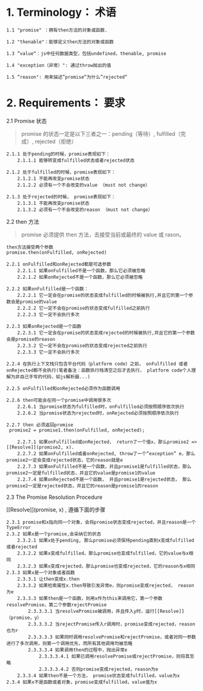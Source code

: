 # 1. Terminology： 术语

    1.1 "promise" ：拥有then方法的对象或函数.

    1.2 "thenable"：能够定义then方法的对象或函数

    1.3 ”value“：js中任何数据类型，包括undefined，thenable, promise

    1.4 "exception（异常）": 通过throw抛出的值

    1.5 “reason": 用来描述”promise“为什么”rejected“

# 2. Requirements： 要求

2.1 Promise 状态

> promise 的状态一定是以下三者之一：pending（等待）, fulfilled（完成）, rejected（拒绝）

    2.1.1 处于pending的时候，promise表现如下：
        2.1.1.1 能够转变成fulfilled状态或者rejected状态

    2.1.2 处于fulfilled的时候，promise表现如下：
        2.1.2.1 不能再改变promise状态
        2.1.2.2 必须有一个不会改变的value （must not change）

    2.1.3 处于rejected的时候， promise表现如下：
        2.1.3.1 不能再改变promise状态
        2.1.3.2 必须有一个不会改变的reason （must not change）

2.2 then 方法

> promise 必须提供 then 方法，去接受当前或最终的 value 或 rason。

```
then方法接受两个参数
promise.then(onFulfilled, onRejected)
```

    2.2.1 onFulfilled和onRejected都是可选参数
        2.2.1.1 如果onFulfilled不是一个函数，那么它必须被忽略
        2.2.1.2 如果onRejected不是一个函数，那么它必须被忽略

    2.2.2 如果onFulfilled是一个函数：
        2.2.2.1 它一定会在promise的状态变成fulfilled的时候被执行,并且它的第一个参数会是promise的value
        2.2.2.2 它一定不会在promise的状态变成fulfilled之前执行
        2.2.2.3 它一定不会执行多次

    2.2.3 如果onRejected是一个函数
        2.2.3.1 它一定会在promise的状态变成rejected的时候被执行,并且它的第一个参数会是promise的reason
        2.2.3.2 它一定不会在promise的状态变成rejected之前执行
        2.2.3.3 它一定不会执行多次

    2.2.4 在执行上下文栈只包含平台代码（platform code）之前， onFulfilled 或者 onRejected都不会执行(笔者备注：函数执行栈清空之后才去执行， platform code个人理解为非自己手写的代码，如js解析器...)

    2.2.5 onFulfilled和onRejected必须作为函数调用

    2.2.6 then可能会在同一个promise中调用很多次
        2.2.6.1 当promise状态为fulfilled时，onFulfilled必须按照顺序依次执行
        2.2.6.2 当promise状态为rejected时，onRejected必须按照顺序依次执行

    2.2.7 then 必须返回promise
     promise2 = promise1.then(onFulfilled, onRejected);

        2.2.7.1 如果onFulfilled或onRejected， return了一个值x，那么promise2 => [[Resolve]](promise2, x).
        2.2.7.2 如果onFulfilled或者onRejected, throw了一个“exception” e，那么promise2一定会变成rejected状态，它的reason就是e
        2.2.7.3 如果onFulfilled不是一个函数，并且promise1是fulfilled状态，那么promise2一定是fulfilled状态，并且它的value是promise1的value
        2.2.7.4 如果onRejected不是一个函数， 并且promise1是rejected状态， 那么promise2一定是rejected状态，并且它的reason是promise1的reason

2.3 The Promise Resolution Procedure

[[Resolve]](promise, x) , 遵循下面的步骤

    2.3.1 promise和x指向同一个对象，会将promise状态变成rejected，并且reason是一个TypeError
    2.3.2 如果x是一个promise,会采纳它的状态
        2.3.2.1 如果x处于pending, 那么promise必须保持pending直到x变成fulfilled或者rejected
        2.3.2.2 如果x变成fulfilled，那么promise也变成fulfilled，它的value与x相同
        2.3.2.3 如果x变成rejected，那么promise也变成rejected，它的reason与x相同
    2.3.3 如果x是一个对象或者函数
        2.3.3.1 让then变成x.then
        2.3.3.2 如果检索属性x.then导致引发异常e，则promise变成rejected， reason为e
        2.3.3.3 如果then是一个函数，则用x作为this来调用它，第一个参数resolvePromise，第二个参数rejectPromise
            2.3.3.3.1 当resolvePromise被调用，并且传入y时，运行[[Resolve]]（promise，y）
            2.3.3.3.2 当rejectPromise传入r调用时，promise变成rejected，reason也为r
            2.3.3.3.3 如果同时调用resolvePromise和rejectPromise，或者对同一参数进行了多次调用，则第一个调用优先，而所有其他调用均被忽略
            2.3.3.3.4 如果调用then的过程中，抛出异常e
                2.3.3.3.4.1 如果已调用resolvePromise或rejectPromise，则将其忽略
                2.3.3.3.4.2 否则promise变成rejected，reason为e
        2.3.3.4 如果then不是一个方法， promise状态变成fulfilled，value为x
    2.3.4 如果x不是函数或者对象，promise变成fulfilled，value值为x
